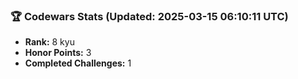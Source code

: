 ### 🏆 Codewars Stats (Updated: 2025-03-15 06:10:11 UTC)

- **Rank:** 8 kyu
- **Honor Points:** 3
- **Completed Challenges:** 1

